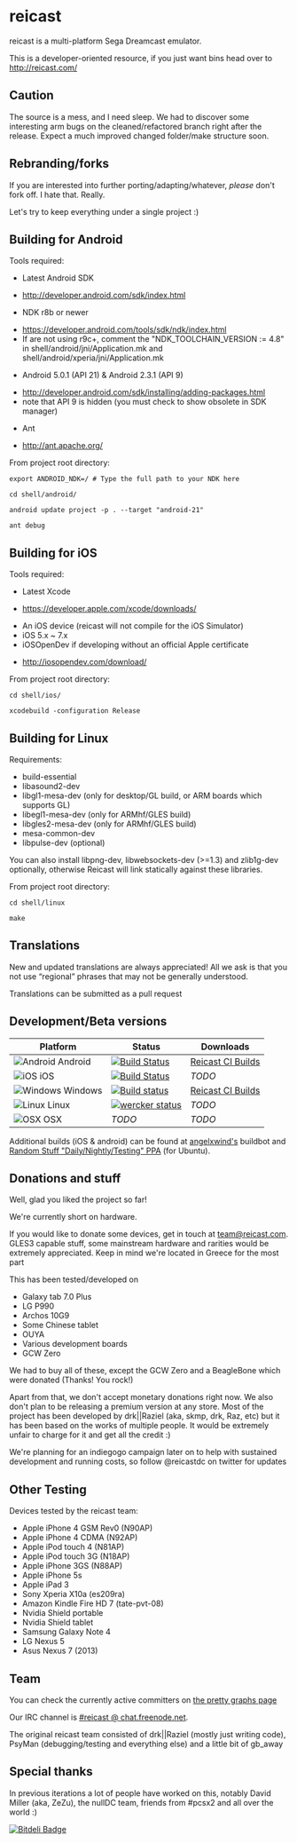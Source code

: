 reicast
===========
reicast is a multi-platform Sega Dreamcast emulator.

This is a developer-oriented resource, if you just want bins head over to http://reicast.com/

Caution
-------
The source is a mess, and I need sleep.
We had to discover some interesting arm bugs on the cleaned/refactored branch right after the release.
Expect a much improved changed folder/make structure soon.

Rebranding/forks
----------------
If you are interested into further porting/adapting/whatever, *please* don't fork off. I hate that. Really.

Let's try to keep everything under a single project :)

Building for Android
--------------------
Tools required:
* Latest Android SDK
 - http://developer.android.com/sdk/index.html
* NDK r8b or newer
 - https://developer.android.com/tools/sdk/ndk/index.html
 - If are not using r9c+, comment the "NDK_TOOLCHAIN_VERSION := 4.8" in shell/android/jni/Application.mk and shell/android/xperia/jni/Application.mk
* Android 5.0.1 (API 21) & Android 2.3.1 (API 9)
 - http://developer.android.com/sdk/installing/adding-packages.html
 - note that API 9 is hidden (you must check to show obsolete in SDK manager)
* Ant
 - http://ant.apache.org/

From project root directory:
```
export ANDROID_NDK=/ # Type the full path to your NDK here

cd shell/android/

android update project -p . --target "android-21"

ant debug
```

Building for iOS
----------------
Tools required:
* Latest Xcode
 - https://developer.apple.com/xcode/downloads/
* An iOS device (reicast will not compile for the iOS Simulator)
* iOS 5.x ~ 7.x
* iOSOpenDev if developing without an official Apple certificate
 - http://iosopendev.com/download/

From project root directory:

```
cd shell/ios/

xcodebuild -configuration Release
```

Building for Linux
------------------
Requirements:
* build-essential
* libasound2-dev
* libgl1-mesa-dev (only for desktop/GL build, or ARM boards which supports GL)
* libegl1-mesa-dev (only for ARMhf/GLES build)
* libgles2-mesa-dev (only for ARMhf/GLES build)
* mesa-common-dev
* libpulse-dev (optional)

You can also install libpng-dev, libwebsockets-dev (>=1.3) and zlib1g-dev optionally, otherwise Reicast will link statically against these libraries.

From project root directory:

```
cd shell/linux

make
```


Translations
------------
New and updated translations are always appreciated!
All we ask is that you not use “regional” phrases that may not be generally understood.

Translations can be submitted as a pull request


Development/Beta versions
-------------
| Platform                                           | Status | Downloads
| -------------------------------------------------- | -------------- | ---------
| ![Android](http://i.imgur.com/nK9exQe.jpg) Android | [![Build Status](https://travis-ci.org/reicast/reicast-emulator.svg?branch=master)](https://travis-ci.org/reicast/reicast-emulator) | [Reicast CI Builds](http://builds.reicast.com)
| ![iOS](http://i.imgur.com/6bvAUUj.png) iOS         | [![Build Status](https://app.ship.io/jobs/ttUMMV6QrHOy4_yx/build_status.png)](https://app.ship.io/dashboard#/jobs/9843/history) | *TODO*
| ![Windows](http://i.imgur.com/hAuMmjF.png) Windows | [![Build status](https://ci.appveyor.com/api/projects/status/353mwl73ki74tb58/branch/master?svg=true)](https://ci.appveyor.com/project/skmp/reicast-emulator/branch/master) |  [Reicast CI Builds](http://builds.reicast.com)
| ![Linux](http://i.imgur.com/19aAoQD.png) Linux     | [![wercker status](https://app.wercker.com/status/bcabca642a2de044c6f58203b975878b/s/master "wercker status")](https://app.wercker.com/project/bykey/bcabca642a2de044c6f58203b975878b) | *TODO*
| ![OSX](http://i.imgur.com/0YoI5Vm.png) OSX         | *TODO* | *TODO*


Additional builds (iOS & android) can be found at [angelxwind's](http://reicast.angelxwind.net/) buildbot and [Random Stuff "Daily/Nightly/Testing" PPA](https://launchpad.net/~random-stuff/+archive/ubuntu/ppa) (for Ubuntu).


Donations and stuff
-------------------
Well, glad you liked the project so far!

We're currently short on hardware.

If you would like to donate some devices, get in touch at team@reicast.com.
GLES3 capable stuff, some mainstream hardware and rarities would be extremely
appreciated.
Keep in mind we're located in Greece for the most part

This has been tested/developed on
* Galaxy tab 7.0 Plus
* LG P990
* Archos 10G9
* Some Chinese tablet
* OUYA
* Various development boards
* GCW Zero

We had to buy all of these, except the GCW Zero and a BeagleBone which were
donated (Thanks! You rock!)

Apart from that, we don't accept monetary donations right now.
We also don't plan to be releasing a premium version at any store.
Most of the project has been developed by drk||Raziel (aka, skmp, drk, Raz,
etc) but it has been based on the works of multiple people. It would be
extremely unfair to charge for it and get all the credit :)

We're planning for an indiegogo campaign later on to help with sustained
development and running costs, so follow @reicastdc on twitter for updates

Other Testing
-------------
Devices tested by the reicast team:
* Apple iPhone 4 GSM Rev0 (N90AP)
* Apple iPhone 4 CDMA (N92AP)
* Apple iPod touch 4 (N81AP)
* Apple iPod touch 3G (N18AP)
* Apple iPhone 3GS (N88AP)
* Apple iPhone 5s
* Apple iPad 3
* Sony Xperia X10a (es209ra)
* Amazon Kindle Fire HD 7 (tate-pvt-08)
* Nvidia Shield portable
* Nvidia Shield tablet
* Samsung Galaxy Note 4
* LG Nexus 5
* Asus Nexus 7 (2013)

Team
----

You can check the currently active committers on [the pretty graphs page](https://github.com/reicast/reicast-emulator/graphs/contributors)

Our IRC channel is [#reicast @ chat.freenode.net](irc://chat.freenode.net/reicast).

The original reicast team consisted of drk||Raziel (mostly just writing code),
PsyMan (debugging/testing and everything else) and a little bit of gb_away


Special thanks
--------------
In previous iterations a lot of people have worked on this, notably David
Miller (aka, ZeZu), the nullDC team, friends from #pcsx2 and all over the world :)

[![Bitdeli Badge](https://d2weczhvl823v0.cloudfront.net/reicast/reicast-emulator/trend.png)](https://bitdeli.com/free "Bitdeli Badge")

